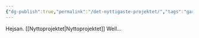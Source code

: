 ```yaml
---
{"dg-publish":true,"permalink":"/det-nyttigaste-projektet/","tags":"gardenEntry","dgHomeLink":true,"dgPassFrontmatter":false,"dgShowBacklinks":false,"dgShowLocalGraph":false,"dgShowInlineTitle":false}
---
```



Hejsan.
[[Nyttoprojektet|Nyttoprojektet]]
Well...
